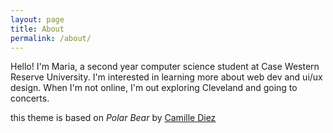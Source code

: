 ```yaml
---
layout: page
title: About
permalink: /about/
---
```

Hello! 
I'm Maria, a second year computer science student at Case Western Reserve University. I'm interested in learning more about web dev and ui/ux design.  When I'm not online, I'm out exploring Cleveland and going to concerts. 


this theme is based on *Polar Bear* by [Camille Diez](http://github.com/diezcami)
